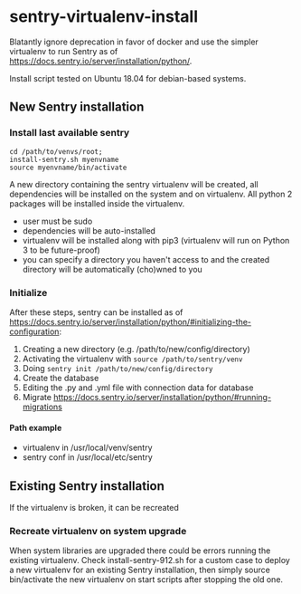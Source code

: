 # sentry-virtualenv-install
Blatantly ignore deprecation in favor of docker and use the simpler virtualenv to run Sentry as of https://docs.sentry.io/server/installation/python/.

Install script tested on Ubuntu 18.04 for debian-based systems.

## New Sentry installation
### Install last available sentry
~~~
cd /path/to/venvs/root;
install-sentry.sh myenvname
source myenvname/bin/activate
~~~

A new directory containing the sentry virtualenv will be created, all dependencies will be installed on the system and on virtualenv. All python 2 packages will be installed inside the virtualenv.

- user must be sudo
- dependencies will be auto-installed
- virtualenv will be installed along with pip3 (virtualenv will run on Python 3 to be future-proof)
- you can specify a directory you haven't access to and the created directory will be automatically (cho)wned to you


### Initialize

After these steps, sentry can be installed as of https://docs.sentry.io/server/installation/python/#initializing-the-configuration:

1. Creating a new directory (e.g. /path/to/new/config/directory)
2. Activating the virtualenv with `source /path/to/sentry/venv`
3. Doing `sentry init /path/to/new/config/directory`
4. Create the database
5. Editing the .py and .yml file with connection data for database
6. Migrate https://docs.sentry.io/server/installation/python/#running-migrations


#### Path example
- virtualenv in /usr/local/venv/sentry
- sentry conf in /usr/local/etc/sentry

## Existing Sentry installation

If the virtualenv is broken, it can be recreated

### Recreate virtualenv on system upgrade

When system libraries are upgraded there could be errors running the existing virtualenv. Check install-sentry-912.sh for a custom case to deploy a new virtualenv for an existing Sentry installation, then simply source bin/activate the new virtualenv on start scripts after stopping the old one.
